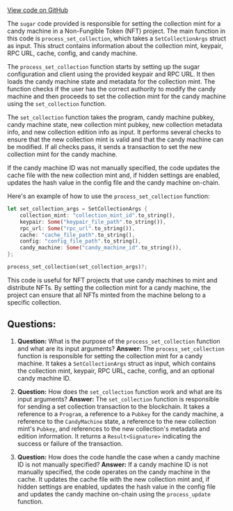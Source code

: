 [View code on GitHub](https://github.com/metaplex-foundation/sugar/src/collections/set.rs)

The `sugar` code provided is responsible for setting the collection mint for a candy machine in a Non-Fungible Token (NFT) project. The main function in this code is `process_set_collection`, which takes a `SetCollectionArgs` struct as input. This struct contains information about the collection mint, keypair, RPC URL, cache, config, and candy machine.

The `process_set_collection` function starts by setting up the sugar configuration and client using the provided keypair and RPC URL. It then loads the candy machine state and metadata for the collection mint. The function checks if the user has the correct authority to modify the candy machine and then proceeds to set the collection mint for the candy machine using the `set_collection` function.

The `set_collection` function takes the program, candy machine pubkey, candy machine state, new collection mint pubkey, new collection metadata info, and new collection edition info as input. It performs several checks to ensure that the new collection mint is valid and that the candy machine can be modified. If all checks pass, it sends a transaction to set the new collection mint for the candy machine.

If the candy machine ID was not manually specified, the code updates the cache file with the new collection mint and, if hidden settings are enabled, updates the hash value in the config file and the candy machine on-chain.

Here's an example of how to use the `process_set_collection` function:

```rust
let set_collection_args = SetCollectionArgs {
    collection_mint: "collection_mint_id".to_string(),
    keypair: Some("keypair_file_path".to_string()),
    rpc_url: Some("rpc_url".to_string()),
    cache: "cache_file_path".to_string(),
    config: "config_file_path".to_string(),
    candy_machine: Some("candy_machine_id".to_string()),
};

process_set_collection(set_collection_args)?;
```

This code is useful for NFT projects that use candy machines to mint and distribute NFTs. By setting the collection mint for a candy machine, the project can ensure that all NFTs minted from the machine belong to a specific collection.
## Questions: 
 1. **Question:** What is the purpose of the `process_set_collection` function and what are its input arguments?
   **Answer:** The `process_set_collection` function is responsible for setting the collection mint for a candy machine. It takes a `SetCollectionArgs` struct as input, which contains the collection mint, keypair, RPC URL, cache, config, and an optional candy machine ID.

2. **Question:** How does the `set_collection` function work and what are its input arguments?
   **Answer:** The `set_collection` function is responsible for sending a set collection transaction to the blockchain. It takes a reference to a `Program`, a reference to a `Pubkey` for the candy machine, a reference to the `CandyMachine` state, a reference to the new collection mint's `Pubkey`, and references to the new collection's metadata and edition information. It returns a `Result<Signature>` indicating the success or failure of the transaction.

3. **Question:** How does the code handle the case when a candy machine ID is not manually specified?
   **Answer:** If a candy machine ID is not manually specified, the code operates on the candy machine in the cache. It updates the cache file with the new collection mint and, if hidden settings are enabled, updates the hash value in the config file and updates the candy machine on-chain using the `process_update` function.